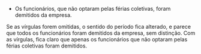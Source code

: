 - Os funcionários, que não optaram pelas férias coletivas, foram demitidos da empresa.

Se as vírgulas forem omitidas, o sentido do período fica alterado, e parece que todos os funcionários foram demitidos da empresa, sem distinção. Com as vírgulas, fica claro que apenas os funcionários que não optaram pelas férias coletivas foram demitidos.
